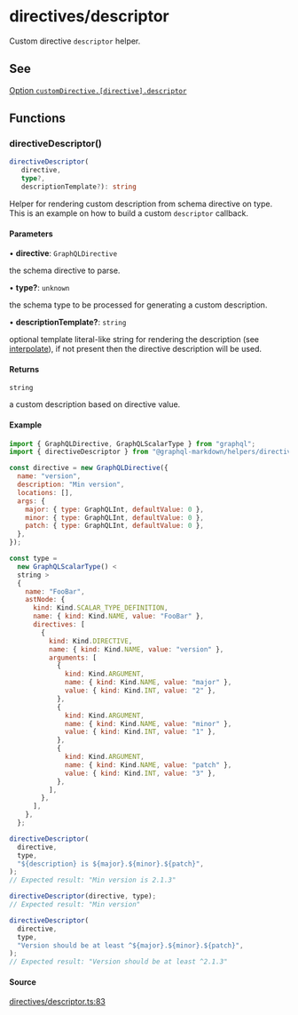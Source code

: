 # directives/descriptor

Custom directive `descriptor` helper.

## See

[Option `customDirective.[directive].descriptor`](https://graphql-markdown.dev/docs/advanced/custom-directive#descriptor)

## Functions

### directiveDescriptor()

```ts
directiveDescriptor(
   directive,
   type?,
   descriptionTemplate?): string
```

Helper for rendering custom description from schema directive on type.
This is an example on how to build a custom `descriptor` callback.

#### Parameters

• **directive**: `GraphQLDirective`

the schema directive to parse.

• **type?**: `unknown`

the schema type to be processed for generating a custom description.

• **descriptionTemplate?**: `string`

optional template literal-like string for rendering the description (see [interpolate](../utils/interpolate.md#interpolate)), if not present then the directive description will be used.

#### Returns

`string`

a custom description based on directive value.

#### Example

```js
import { GraphQLDirective, GraphQLScalarType } from "graphql";
import { directiveDescriptor } from "@graphql-markdown/helpers/directives/descriptor";

const directive = new GraphQLDirective({
  name: "version",
  description: "Min version",
  locations: [],
  args: {
    major: { type: GraphQLInt, defaultValue: 0 },
    minor: { type: GraphQLInt, defaultValue: 0 },
    patch: { type: GraphQLInt, defaultValue: 0 },
  },
});

const type =
  new GraphQLScalarType() <
  string >
  {
    name: "FooBar",
    astNode: {
      kind: Kind.SCALAR_TYPE_DEFINITION,
      name: { kind: Kind.NAME, value: "FooBar" },
      directives: [
        {
          kind: Kind.DIRECTIVE,
          name: { kind: Kind.NAME, value: "version" },
          arguments: [
            {
              kind: Kind.ARGUMENT,
              name: { kind: Kind.NAME, value: "major" },
              value: { kind: Kind.INT, value: "2" },
            },
            {
              kind: Kind.ARGUMENT,
              name: { kind: Kind.NAME, value: "minor" },
              value: { kind: Kind.INT, value: "1" },
            },
            {
              kind: Kind.ARGUMENT,
              name: { kind: Kind.NAME, value: "patch" },
              value: { kind: Kind.INT, value: "3" },
            },
          ],
        },
      ],
    },
  };

directiveDescriptor(
  directive,
  type,
  "${description} is ${major}.${minor}.${patch}",
);
// Expected result: "Min version is 2.1.3"

directiveDescriptor(directive, type);
// Expected result: "Min version"

directiveDescriptor(
  directive,
  type,
  "Version should be at least ^${major}.${minor}.${patch}",
);
// Expected result: "Version should be at least ^2.1.3"
```

#### Source

[directives/descriptor.ts:83](https://github.com/graphql-markdown/graphql-markdown/blob/main/packages/helpers/src/directives/descriptor.ts#L83)
